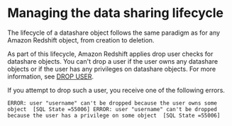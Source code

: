 # Managing the data sharing lifecycle<a name="datashare-lifecycle"></a>

The lifecycle of a datashare object follows the same paradigm as for any Amazon Redshift object, from creation to deletion\. 

As part of this lifecycle, Amazon Redshift applies drop user checks for datashare objects\. You can't drop a user if the user owns any datashare objects or if the user has any privileges on datashare objects\. For more information, see [DROP USER](r_DROP_USER.md)\. 

If you attempt to drop such a user, you receive one of the following errors\.

```
ERROR: user "username" can't be dropped because the user owns some object  [SQL State =55006] ERROR: user "username" can't be dropped because the user has a privilege on some object  [SQL State =55006]
```